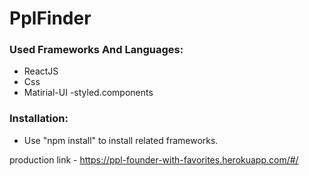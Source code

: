 # PplFinder

### Used Frameworks And Languages:
- ReactJS
- Css
- Matirial-UI
-styled.components

### Installation:
- Use "npm install" to install related frameworks.

production link - https://ppl-founder-with-favorites.herokuapp.com/#/
